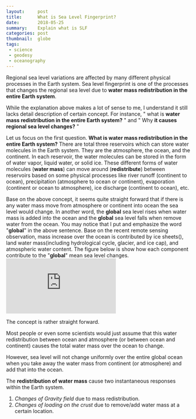 ```yaml
---
layout:     post
title:      What is Sea Level Fingerprint?
date:       2018-05-25
summary:    Explain what is SLF
categories: post
thumbnail:  globe
tags:
 - science
 - geodesy
 - oceanography
---
```



Regional sea level variations are affected by many different physical processes in the Earth system.
Sea level fingerprint is one of the processes that changes the regional sea level due to **water mass redistribution in the entire Earth system**.

While the explanation above makes a lot of sense to me, I understand it still lacks detail description of certain concept.
For instance, " what is **water mass redistribution in the entire Earth system?** " and " Why **it causes regional sea level changes?** "

Let us focus on the first question. **What is water mass redistribution in the entire Earth system?**
There are total three reservoirs which can store water molecules in the Earth system.
They are the atmosphere, the ocean, and the continent.
In each reservoir, the water molecules can be stored in the form of water vapor, liquid water, or solid ice.
These different forms of water molecules (**water mass**) can move around (**redistribute**) between reservoirs based on some physical processes like river runoff (continent to ocean), precipitation (atmosphere to ocean or continent), evaporation (continent or ocean to atmosphere), ice discharge (continent to ocean), etc.

Base on the above concept, it seems quite straight forward that if there is any water mass move from atmosphere or continent into ocean the sea level would change.
In another word, the **global** sea level rises when water mass is added into the ocean and the **global** sea level falls when remove water from the ocean.
You may notice that I put and emphasize the word "**global**" in the above sentence.
Base on the recent remote sensing observation, mass increase over the ocean is contributed by ice sheets(), land water mass(including hydrological cycle, glacier, and ice cap), and atmospheric water content.
The figure below is show how each component contribute to the "**global**" mean sea level changes.
![Thumper](https://chiaweh2.github.io/figures/plot_gsl.html)



The concept is rather straight forward.

Most people or even some scientists would just assume that this water redistribution between ocean and atmosphere (or between ocean and continent) causes the total water mass over the ocean to change.

However, sea level will not change uniformly over the entire global ocean when you take away the water mass from continent (or atmosphere) and add that into the ocean.


The **redistribution of water mass** cause two instantaneous responses within the Earth system.
1. _Changes of Gravity field_ due to mass redistribution.
2. _Changes of loading on the crust_ due to remove/add water mass at a certain location.




<br/>
